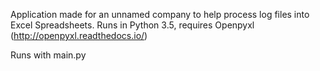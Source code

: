 Application made for an unnamed company to help process log files into Excel Spreadsheets.
Runs in Python 3.5, requires Openpyxl (http://openpyxl.readthedocs.io/)

Runs with main.py
